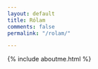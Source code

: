 ```yaml
---
layout: default
title: Rólam
comments: false
permalink: "/rolam/"

---
```


{% include aboutme.html %}